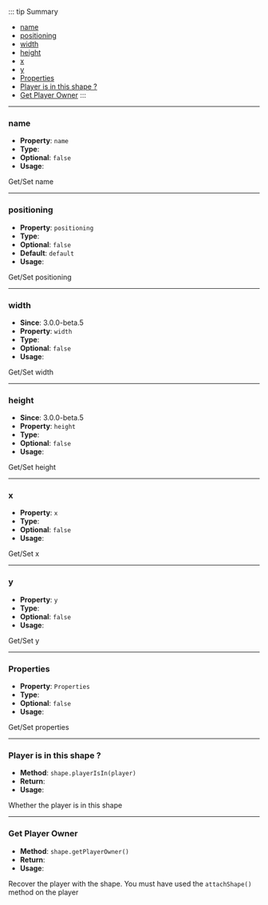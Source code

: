 ::: tip Summary
- [name ](#name)
- [positioning ](#positioning)
- [width ](#width)
- [height ](#height)
- [x ](#x)
- [y ](#y)
- [Properties ](#properties)
- [Player is in this shape ?](#player-is-in-this-shape-?)
- [Get Player Owner](#get-player-owner)
:::
---
### name 
- **Property**: `name`
- **Type**: <Type type=' string ' />
- **Optional**: `false` 
- **Usage**:


Get/Set name

---
### positioning 
- **Property**: `positioning`
- **Type**: <Type type=' ShapePositioning ' />
- **Optional**: `false`
- **Default**: `default` 
- **Usage**:


Get/Set positioning

---
### width 
- **Since**: 3.0.0-beta.5
- **Property**: `width`
- **Type**: <Type type=' number ' />
- **Optional**: `false` 
- **Usage**:


Get/Set width

---
### height 
- **Since**: 3.0.0-beta.5
- **Property**: `height`
- **Type**: <Type type=' number ' />
- **Optional**: `false` 
- **Usage**:


Get/Set height

---
### x 
- **Property**: `x`
- **Type**: <Type type=' number ' />
- **Optional**: `false` 
- **Usage**:


Get/Set x

---
### y 
- **Property**: `y`
- **Type**: <Type type=' number ' />
- **Optional**: `false` 
- **Usage**:


Get/Set y

---
### Properties 
- **Property**: `Properties`
- **Type**: <Type type=' object ' />
- **Optional**: `false` 
- **Usage**:


Get/Set properties


---
### Player is in this shape ?
- **Method**: `shape.playerIsIn(player)`
- **Return**: <Type type='boolean' />   
- **Usage**:


Whether the player is in this shape


---
### Get Player Owner
- **Method**: `shape.getPlayerOwner()`
- **Return**: <Type type=' <a href="/commands/common.html">RpgPlayer</a> | undefined' />   
- **Usage**:


Recover the player with the shape. You must have used the `attachShape()` method on the player

